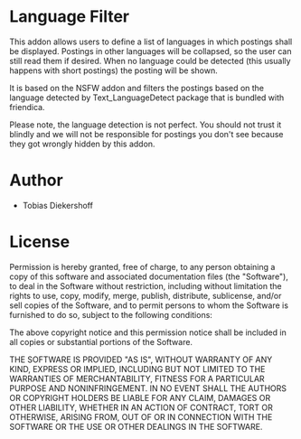 Language Filter
===============

This addon allows users to define a list of languages in which postings shall
be displayed. Postings in other languages will be collapsed, so the user can
still read them if desired. When no language could be detected (this usually
happens with short postings) the posting will be shown.

It is based on the NSFW addon and filters the postings based on the language
detected by Text_LanguageDetect package that is bundled with friendica.

Please note, the language detection is not perfect. You should not trust it
blindly and we will not be responsible for postings you don't see because
they got wrongly hidden by this addon.

Author
======

 * Tobias Diekershoff
 
License
=======
 
Permission is hereby granted, free of charge, to any person obtaining a copy
of this software and associated documentation files (the "Software"), to deal
in the Software without restriction, including without limitation the rights
to use, copy, modify, merge, publish, distribute, sublicense, and/or sell
copies of the Software, and to permit persons to whom the Software is
furnished to do so, subject to the following conditions:

The above copyright notice and this permission notice shall be included in
all copies or substantial portions of the Software.

THE SOFTWARE IS PROVIDED "AS IS", WITHOUT WARRANTY OF ANY KIND, EXPRESS OR
IMPLIED, INCLUDING BUT NOT LIMITED TO THE WARRANTIES OF MERCHANTABILITY,
FITNESS FOR A PARTICULAR PURPOSE AND NONINFRINGEMENT. IN NO EVENT SHALL THE
AUTHORS OR COPYRIGHT HOLDERS BE LIABLE FOR ANY CLAIM, DAMAGES OR OTHER
LIABILITY, WHETHER IN AN ACTION OF CONTRACT, TORT OR OTHERWISE, ARISING FROM,
OUT OF OR IN CONNECTION WITH THE SOFTWARE OR THE USE OR OTHER DEALINGS IN
THE SOFTWARE.
